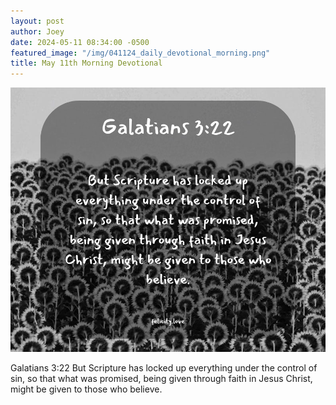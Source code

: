 ```yaml
---
layout: post
author: Joey
date: 2024-05-11 08:34:00 -0500
featured_image: "/img/041124_daily_devotional_morning.png"
title: May 11th Morning Devotional
---
```


[![May 11th 2024 - Morning Devotional](/img/051124_daily_devotional_morning.png)](/img/051124_daily_devotional_morning.png)

Galatians 3:22
But Scripture has locked up everything under the control of sin, so that what was promised, being given through faith in Jesus Christ, might be given to those who believe.